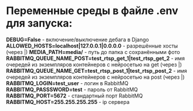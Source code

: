 # Переменные среды в файле .env для запуска:
__DEBUG=False__ - включение/выключение дебага в Django
__ALLOWED_HOSTS=localhost|127.0.0.1|0.0.0.0__ - разрешённые хосты (через |)
__MEDIA_PATH=media/__ - путь до папка с сохранёнными фото
__RABBITMQ_QUEUE_NAME_POST=test_rtsp_get_1|test_rtsp_get_2__ - имя очередей из экземпляров контейнеров с нейросетью на get (через |)
__RABBITMQ_QUEUE_NAME_GET=test_rtsp_post_1|test_rtsp_post_2__ - имя очередей из экземпляров контейнеров с нейросетью на post (через |)
__RABBITMQ_LOGIN=test_user__ - логин в RabbitMQ
__RABBITMQ_PASSSWORD=test__ - пароль от RabbitMQ
__RABBITMQ_PORT=5672__ - стандартный порт RabbitMQ
__RABBITMQ_HOST=255.255.255.255__ - ip сервера
